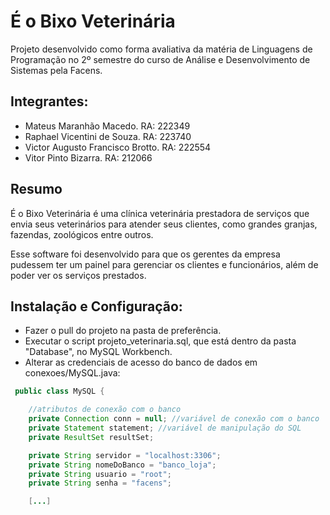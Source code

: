 # É o Bixo Veterinária

Projeto desenvolvido como forma avaliativa da matéria de Linguagens de Programação no 2º semestre do curso de Análise e Desenvolvimento de Sistemas pela Facens.

## Integrantes:

- Mateus Maranhão Macedo. RA: 222349
- Raphael Vicentini de Souza. RA: 223740
- Victor Augusto Francisco Brotto. RA: 222554
- Vitor Pinto Bizarra. RA: 212066

## Resumo

É o Bixo Veterinária é uma clínica veterinária prestadora de serviços que envia seus veterinários para atender seus clientes, como grandes granjas, fazendas, zoológicos entre outros.

Esse software foi desenvolvido para que os gerentes da empresa pudessem ter um painel para gerenciar os clientes e funcionários, além de poder ver os serviços prestados.

## Instalação e Configuração:

- Fazer o pull do projeto na pasta de preferência.
- Executar o script projeto_veterinaria.sql, que está dentro da pasta "Database", no MySQL Workbench.
- Alterar as credenciais de acesso do banco de dados em conexoes/MySQL.java:

```java
 public class MySQL {

    //atributos de conexão com o banco
    private Connection conn = null; //variável de conexão com o banco
    private Statement statement; //variável de manipulação do SQL
    private ResultSet resultSet;

    private String servidor = "localhost:3306";
    private String nomeDoBanco = "banco_loja";
    private String usuario = "root";
    private String senha = "facens";

    [...]
```
